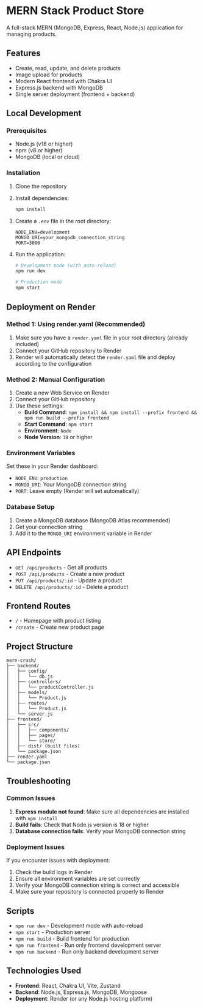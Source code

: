 # MERN Stack Product Store

A full-stack MERN (MongoDB, Express, React, Node.js) application for managing products.

## Features

- Create, read, update, and delete products
- Image upload for products
- Modern React frontend with Chakra UI
- Express.js backend with MongoDB
- Single server deployment (frontend + backend)

## Local Development

### Prerequisites

- Node.js (v18 or higher)
- npm (v8 or higher)
- MongoDB (local or cloud)

### Installation

1. Clone the repository
2. Install dependencies:

   ```bash
   npm install
   ```

3. Create a `.env` file in the root directory:

   ```env
   NODE_ENV=development
   MONGO_URI=your_mongodb_connection_string
   PORT=3000
   ```

4. Run the application:

   ```bash
   # Development mode (with auto-reload)
   npm run dev

   # Production mode
   npm start
   ```

## Deployment on Render

### Method 1: Using render.yaml (Recommended)

1. Make sure you have a `render.yaml` file in your root directory (already included)
2. Connect your GitHub repository to Render
3. Render will automatically detect the `render.yaml` file and deploy according to the configuration

### Method 2: Manual Configuration

1. Create a new Web Service on Render
2. Connect your GitHub repository
3. Use these settings:
   - **Build Command**: `npm install && npm install --prefix frontend && npm run build --prefix frontend`
   - **Start Command**: `npm start`
   - **Environment**: `Node`
   - **Node Version**: `18` or higher

### Environment Variables

Set these in your Render dashboard:

- `NODE_ENV`: `production`
- `MONGO_URI`: Your MongoDB connection string
- `PORT`: Leave empty (Render will set automatically)

### Database Setup

1. Create a MongoDB database (MongoDB Atlas recommended)
2. Get your connection string
3. Add it to the `MONGO_URI` environment variable in Render

## API Endpoints

- `GET /api/products` - Get all products
- `POST /api/products` - Create a new product
- `PUT /api/products/:id` - Update a product
- `DELETE /api/products/:id` - Delete a product

## Frontend Routes

- `/` - Homepage with product listing
- `/create` - Create new product page

## Project Structure

```
mern-crash/
├── backend/
│   ├── config/
│   │   └── db.js
│   ├── controllers/
│   │   └── productController.js
│   ├── models/
│   │   └── Product.js
│   ├── routes/
│   │   └── Product.js
│   └── server.js
├── frontend/
│   ├── src/
│   │   ├── components/
│   │   ├── pages/
│   │   └── store/
│   ├── dist/ (built files)
│   └── package.json
├── render.yaml
└── package.json
```

## Troubleshooting

### Common Issues

1. **Express module not found**: Make sure all dependencies are installed with `npm install`
2. **Build fails**: Check that Node.js version is 18 or higher
3. **Database connection fails**: Verify your MongoDB connection string

### Deployment Issues

If you encounter issues with deployment:

1. Check the build logs in Render
2. Ensure all environment variables are set correctly
3. Verify your MongoDB connection string is correct and accessible
4. Make sure your repository is connected properly to Render

## Scripts

- `npm run dev` - Development mode with auto-reload
- `npm start` - Production server
- `npm run build` - Build frontend for production
- `npm run frontend` - Run only frontend development server
- `npm run backend` - Run only backend development server

## Technologies Used

- **Frontend**: React, Chakra UI, Vite, Zustand
- **Backend**: Node.js, Express.js, MongoDB, Mongoose
- **Deployment**: Render (or any Node.js hosting platform)
